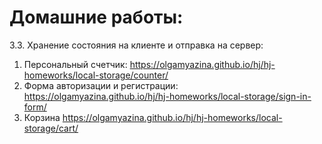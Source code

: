 # Домашние работы:


3.3. Хранение состояния на клиенте и отправка на сервер:
 1. Персональный счетчик: https://olgamyazina.github.io/hj/hj-homeworks/local-storage/counter/
 2. Форма авторизации и регистрации: https://olgamyazina.github.io/hj/hj-homeworks/local-storage/sign-in-form/
 3. Корзина https://olgamyazina.github.io/hj/hj-homeworks/local-storage/cart/
